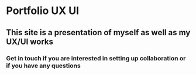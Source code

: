 # Portfolio UX UI

## This site is a presentation of myself as well as my UX/UI works

### Get in touch if you are interested in setting up collaboration or if you have any questions 
